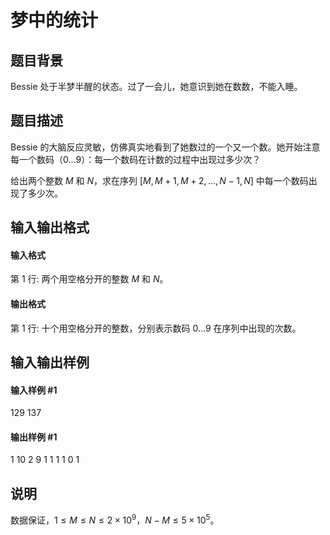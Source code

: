 
# 梦中的统计
## 题目背景
Bessie 处于半梦半醒的状态。过了一会儿，她意识到她在数数，不能入睡。
## 题目描述
Bessie 的大脑反应灵敏，仿佛真实地看到了她数过的一个又一个数。她开始注意每一个数码（$0 \ldots 9$）：每一个数码在计数的过程中出现过多少次？

给出两个整数 $M$ 和 $N$，求在序列 $[M, M + 1, M + 2, \ldots, N - 1, N]$ 中每一个数码出现了多少次。
## 输入输出格式
#### 输入格式

第 $1$ 行: 两个用空格分开的整数 $M$ 和 $N$。
#### 输出格式

第 $1$ 行: 十个用空格分开的整数，分别表示数码 $0 \ldots 9$ 在序列中出现的次数。
## 输入输出样例
#### 输入样例 #1
129 137
#### 输出样例 #1
1 10 2 9 1 1 1 1 0 1
## 说明
数据保证，$1 \leq M \leq N \leq 2 \times 10^9$，$N-M \leq 5 \times 10^5$。
 